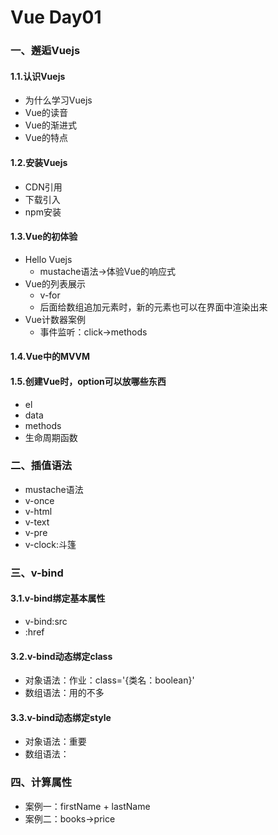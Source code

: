 # Vue Day01

### 一、邂逅Vuejs

#### 1.1.认识Vuejs

* 为什么学习Vuejs
* Vue的读音
* Vue的渐进式
* Vue的特点

#### 1.2.安装Vuejs

* CDN引用
* 下载引入
* npm安装

#### 1.3.Vue的初体验

* Hello Vuejs
  * mustache语法->体验Vue的响应式
* Vue的列表展示
  * v-for
  * 后面给数组追加元素时，新的元素也可以在界面中渲染出来
* Vue计数器案例
  * 事件监听：click->methods

#### 1.4.Vue中的MVVM

#### 1.5.创建Vue时，option可以放哪些东西

* el
* data
* methods
* 生命周期函数

### 二、插值语法

* mustache语法
* v-once
* v-html
* v-text
* v-pre
* v-clock:斗篷

### 三、v-bind

#### 3.1.v-bind绑定基本属性

* v-bind:src
* :href

#### 3.2.v-bind动态绑定class

* 对象语法：作业：class='{类名：boolean}'
* 数组语法：用的不多

#### 3.3.v-bind动态绑定style

* 对象语法：重要
* 数组语法：

### 四、计算属性

* 案例一：firstName + lastName
* 案例二：books->price